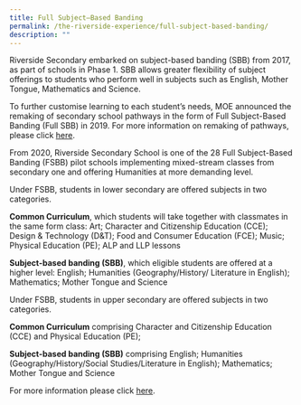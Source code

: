 ```yaml
---
title: Full Subject–Based Banding
permalink: /the-riverside-experience/full-subject-based-banding/
description: ""
---
```

Riverside Secondary embarked on subject-based banding (SBB) from 2017, as part of schools in Phase 1. SBB allows greater flexibility of subject offerings to students who perform well in subjects such as English, Mother Tongue, Mathematics and Science.

To further customise learning to each student’s needs, MOE announced the remaking of secondary school pathways in the form of Full Subject-Based Banding (Full SBB) in 2019. For more information on remaking of pathways, please click [here](https://www.moe.gov.sg/microsites/cos2019/index.html).

  

From 2020, Riverside Secondary School is one of the 28 Full Subject-Based Banding (FSBB) pilot schools implementing mixed-stream classes from secondary one and offering Humanities at more demanding level.

  

Under FSBB, students in lower secondary are offered subjects in two categories.

 
**Common Curriculum**, which students will take together with classmates in the same form class: Art; Character and Citizenship Education (CCE); Design & Technology (D&T); Food and Consumer Education (FCE); Music; Physical Education (PE); ALP and LLP lessons

**Subject-based banding (SBB)**, which eligible students are offered at a higher level: English; Humanities (Geography/History/ Literature in English); Mathematics; Mother Tongue and Science

Under FSBB, students in upper secondary are offered subjects in two categories.

**Common Curriculum** comprising Character and Citizenship Education (CCE) and Physical Education (PE);

**Subject-based banding (SBB)** comprising English; Humanities (Geography/History/Social Studies/Literature in English); Mathematics; Mother Tongue and Science

For more information please click [here](https://www.moe.gov.sg/microsites/psle-fsbb/full-subject-based-banding/main.html).